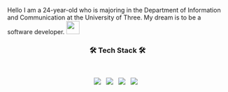 Hello I am a 24-year-old who is majoring in the Department of Information and Communication at the University of Three. My dream is to be a software developer. <img src="https://camo.githubusercontent.com/d3359cb00ab0b5ed8f2e1fe3fceb4fbaf3b614340f8c0db99c17b9f50b351770/68747470733a2f2f656d6f6a69732e736c61636b6d6f6a69732e636f6d2f656d6f6a69732f696d616765732f313533313834393433302f343234362f626c6f622d73756e676c61737365732e6769663f31353331383439343330" width="30" data-animated-image="" data-canonical-src="https://emojis.slackmojis.com/emojis/images/1531849430/4246/blob-sunglasses.gif?1531849430" style="max-width: 100%;">

<!--
**tmdwls5562/tmdwls5562** is a ✨ _special_ ✨ repository because its `README.md` (this file) appears on your GitHub profile.

Here are some ideas to get you started:

- 🔭 I’m currently working on ...
- 🌱 I’m currently learning ...
- 👯 I’m looking to collaborate on ...
- 🤔 I’m looking for help with ...
- 💬 Ask me about ...
- 📫 How to reach me: ...
- 😄 Pronouns: ...
- ⚡ Fun fact: ...
-->
<h3 align="center"><b>🛠 Tech Stack 🛠</b></h3>
</br>
<p align="center">
<img src="https://img.shields.io/badge/HTML5-E34F26?style=flat-square&logo=HTML5&logoColor=white%22/%3E</a> &nbsp
<img src="https://img.shields.io/badge/CSS3-1572B6?style=flat-square&logo=CSS3&logoColor=white%22/%3E</a> &nbsp
<img src="https://img.shields.io/badge/JavaScript-F7DF1E?style=flat-square&logo=JavaScript&logoColor=white%22/%3E</a> &nbsp
<img src="https://img.shields.io/badge/Node.js-339933?style=flat-square&logo=Node.js&logoColor=white%22/%3E</a> &nbsp
<!-- <img src="https://img.shields.io/badge/Android-3DDC84?style=flat-square&logo=Android&logoColor=white%22/%3E</a> &nbsp -->
<img src="https://img.shields.io/badge/MongoDB-47A248?style=flat-square&logo=MongoDB&logoColor=white%22/%3E</a> &nbsp 
<img src="https://img.shields.io/badge/MySQL-4479A1?style=flat-square&logo=MySQL&logoColor=white%22/%3E</a> &nbsp 
<img src="https://img.shields.io/badge/c++-00599C?style=flat-square&logo=c%2B%2B&logoColor=white%22/%3E</a> &nbsp 
<img src="https://img.shields.io/badge/Amazon AWS-232F3E?style=flat-square&logo=Amazon%20AWS&logoColor=white"/></a> &nbsp </p>
